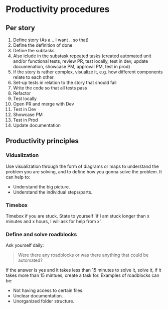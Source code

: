 # Productivity procedures
## Per story
1. Define story (As a .. I want .. so that)
2. Define the definition of done
3. Define the subtasks
4. Also iclude in the substask repeated tasks (created automated unit and/or functional tests, review PR, test locally, test in dev, update documenation, showcase PM, approval PM, test in prod)
5. If the story is rather complex, visualize it, e.g. how different components relate to each other.
6. Set-up tests in relation to the story that should fail
7. Write the code so that all tests pass
8. Refactor
10. Test locally
11. Open PR and merge with Dev
12. Test in Dev
13. Showcase PM
14. Test in Prod
16. Update documentation

## Productivity principles
### Vidualization
Use visualization through the form of diagrams or maps to understand the problem you are solving, and to define how you gonna solve the problem. It can help to:
- Understand the big picture.
- Understand the individual steps/parts.

### Timebox
Timebox if you are stuck. State to yourself 'if I am stuck longer than x minutes and x hours, I will ask for help from x'.

### Define and solve roadblocks
Ask yourself daily:
> Were there any roadblocks or was there anything that could be automated?

If the answer is yes and it takes less than 15 minutes to solve it, solve it, if it takes more than 15 mintues, create a task for. Examples of roadblocks can be:
- Not having access to certain files.
- Unclear documentation.
- Unorganized folder structure. 




